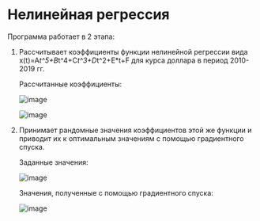 # Нелинейная регрессия
Программа работает в 2 этапа:
1. Рассчитывает коэффициенты функции нелинейной регрессии вида x(t)=A*t^5+B*t^4+C*t^3+D*t^2+E*t+F для курса доллара в период 2010-2019 гг.
   
   Рассчитанные коэффициенты:
   
   ![image](https://github.com/1BEAST11/Nonlinear-regression/assets/73394587/fcca4fe4-236b-4ecc-9d40-14aa1e85cca7)

   ![image](https://github.com/1BEAST11/Nonlinear-regression/assets/73394587/56bd8d8a-95ba-40d7-a9fb-2768d5e9b43f)

3. Принимает рандомные значения коэффициентов этой же функции и приводит их к оптимальным значениям с помощью градиентного спуска.

   Заданные значения:

   ![image](https://github.com/1BEAST11/Nonlinear-regression/assets/73394587/618b5a41-ba83-4675-a73b-8087428d7b60)

   Значения, полученные с помощью градиентного спуска:

   ![image](https://github.com/1BEAST11/Nonlinear-regression/assets/73394587/e5b56291-e995-426c-b794-58ca62434d4f)

